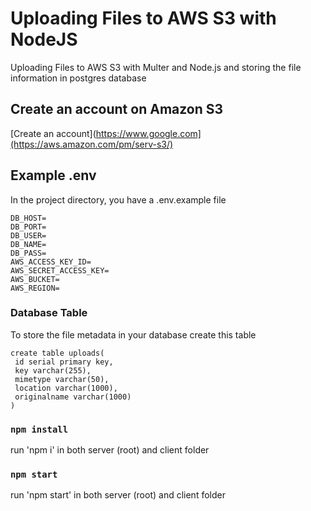 # Uploading Files to AWS S3 with NodeJS

Uploading Files to AWS S3 with Multer and Node.js and storing the file information in postgres database

## Create an account on Amazon S3

[Create an account](https://www.google.com](https://aws.amazon.com/pm/serv-s3/)

## Example .env

In the project directory, you have a .env.example file

```
DB_HOST=
DB_PORT=
DB_USER=
DB_NAME=
DB_PASS=
AWS_ACCESS_KEY_ID=
AWS_SECRET_ACCESS_KEY=
AWS_BUCKET=
AWS_REGION=
```

### Database Table

To store the file metadata in your database create this table 
```
create table uploads(
 id serial primary key,
 key varchar(255),
 mimetype varchar(50),
 location varchar(1000),
 originalname varchar(1000)
)
```

### `npm install`

run 'npm i' in both server (root) and client folder  

### `npm start`

run 'npm start' in both server (root) and client folder  

